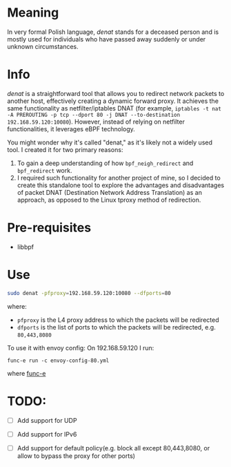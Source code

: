 # Meaning
In very formal Polish language, _denat_ stands for a deceased person and is mostly used for individuals who have passed away suddenly or under unknown circumstances.

# Info
_denat_ is a straightforward tool that allows you to redirect network packets to another host, 
effectively creating a dynamic forward proxy. 
It achieves the same functionality as netfilter/iptables DNAT (for example, `iptables -t nat -A PREROUTING -p tcp --dport 80 -j DNAT --to-destination 192.168.59.120:10080`). 
However, instead of relying on netfilter functionalities, it leverages eBPF technology. 


You might wonder why it's called "denat," as it's likely not a widely used tool. I created it for two primary reasons:
1. To gain a deep understanding of how `bpf_neigh_redirect` and `bpf_redirect` work.
2. I required such functionality for another project of mine, so I decided to create this standalone tool to explore the advantages and disadvantages of packet DNAT (Destination Network Address Translation) as an approach, as opposed to the Linux tproxy method of redirection.

# Pre-requisites
- libbpf

# Use
```bash
sudo denat -pfproxy=192.168.59.120:10080 --dfports=80
```
where: 
- `pfproxy` is the L4 proxy address to which the packets will be redirected
- `dfports` is the list of ports to which the packets will be redirected, e.g. `80,443,8080`

To use it with envoy config:
On 192.168.59.120 I run:

```
func-e run -c envoy-config-80.yml
```
where [func-e](https://func-e.io/)

# TODO:
- [ ] Add support for UDP
- [ ] Add support for IPv6
- [ ] Add support for default policy(e.g. block all except 80,443,8080, or allow to bypass the proxy for other ports)




